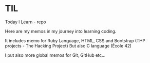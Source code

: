 # TIL
Today I Learn - repo

Here are my memos in my journey into learning coding. 

It includes memo for Ruby Language, HTML, CSS and Bootstrap (THP projects - The Hacking Project)
But also C language (École 42) 

I put also more global memos for Git, GitHub etc... 
